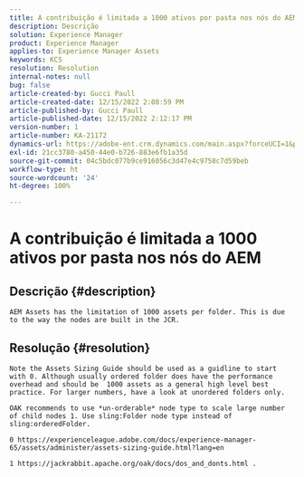 ```yaml
---
title: A contribuição é limitada a 1000 ativos por pasta nos nós do AEM
description: Descrição
solution: Experience Manager
product: Experience Manager
applies-to: Experience Manager Assets
keywords: KCS
resolution: Resolution
internal-notes: null
bug: false
article-created-by: Gucci Paull
article-created-date: 12/15/2022 2:08:59 PM
article-published-by: Gucci Paull
article-published-date: 12/15/2022 2:12:17 PM
version-number: 1
article-number: KA-21172
dynamics-url: https://adobe-ent.crm.dynamics.com/main.aspx?forceUCI=1&pagetype=entityrecord&etn=knowledgearticle&id=b1bd66ff-817c-ed11-81ac-6045bd006704
exl-id: 21cc3780-a450-44e0-b726-883e6fb1a35d
source-git-commit: 04c5bdc077b9ce916056c3d47e4c9758c7d59beb
workflow-type: ht
source-wordcount: '24'
ht-degree: 100%

---
```


# A contribuição é limitada a 1000 ativos por pasta nos nós do AEM

## Descrição {#description}


`AEM Assets has the limitation of 1000 assets per folder. This is due to the way the nodes are built in the JCR.`


## Resolução {#resolution}


`Note the Assets Sizing Guide should be used as a guidline to start with 0. Although usually ordered folder does have the performance overhead and should be  1000 assets as a general high level best practice. For larger numbers, have a look at unordered folders only. `

`OAK recommends to use *un-orderable* node type to scale large number of child nodes 1. Use sling:Folder node type instead of sling:orderedFolder.`

`0 https://experienceleague.adobe.com/docs/experience-manager-65/assets/administer/assets-sizing-guide.html?lang=en`

`1 https://jackrabbit.apache.org/oak/docs/dos_and_donts.html .`
